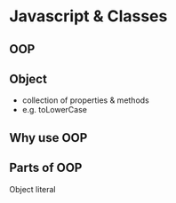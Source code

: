 # Javascript & Classes

## OOP 

## Object
- collection of properties & methods
- e.g. toLowerCase

## Why use OOP


## Parts of OOP
Object literal
